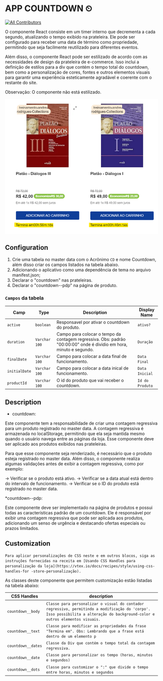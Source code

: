 # APP COUNTDOWN ⏲

<!-- DOCS-IGNORE:start -->
<!-- ALL-CONTRIBUTORS-BADGE:START - Do not remove or modify this section -->
[![All Contributors](https://img.shields.io/badge/all_contributors-0-orange.svg?style=flat-square)](#contributors-)
<!-- ALL-CONTRIBUTORS-BADGE:END -->
<!-- DOCS-IGNORE:end -->

O componente React consiste em um timer interno que decrementa a cada segundo, atualizando o tempo exibido na prateleira. Ele pode ser configurado para receber uma data de término como propriedade, permitindo que seja facilmente reutilizado para diferentes eventos.

Além disso, o componente React pode ser estilizado de acordo com as necessidades de design da prateleira de e-commerce. Isso inclui a definição de estilos para a div que contém o tempo total do countdown, bem como a personalização de cores, fontes e outros elementos visuais para garantir uma experiência esteticamente agradável e coerente com o restante do site.

Observação: O componente não está estilizado.

![Media Placeholder](../github/Front.png)

## Configuration 

1. Crie uma tabela no master data com o Acrônimo `CD` e nome Countdown, além disso criar os campos listados na tabela abaixo.
2. Adicionando o aplicativo como uma dependência de tema no arquivo manifest.json;
3. Declarar o "countdown" nas prateleiras.
4. Declarar o "countdown--pdp" na página de produto.

### `Campos` da tabela

| Camp         | Type            | Description                                                                                                             | Display Name    |
| ------------ | --------------- | ----------------------------------------------------------------------------------------------------------------------- | --------------- | 
| `active`     | `boolean`       | Responsavel por ativar o countdown do produto.                                                                          | `ativo?`        |
| `duration`   | `Varchar 100`   | Campo para colocar o tempo da contagem regressiva. Obs: padrão "00:00:00" onde é dividio em hora, minuto e segundo.     | `Duração`       |
| `finalDate`  | `Varchar 100`   | Campo para colocar a data final de funcionamento.                                                                       | `Data Final`    |
| `initialDate`| `Varchar 100`   | Campo para colocar a data inical de funcionamento.                                                                      | `Data Inicial`  |
| `productId`  | `Varchar 100`   | O id do produto que vai receber o countdown.                                                                            | `Id do Produto` |


## Description

* countdown:

Este componente tem a responsabilidade de criar uma contagem regressiva para um produto registrado no master data. A contagem regressiva é armazenada no localStorage, permitindo que ela seja mantida mesmo quando o usuário navega entre as páginas da loja. Esse componente deve ser aplicado aos produtos exibidos nas prateleiras.

Para que esse componente seja renderizado, é necessário que o produto esteja registrado no master data. Além disso, o componente realiza algumas validações antes de exibir a contagem regressiva, como por exemplo:

-> Verificar se o produto está ativo.
-> Verificar se a data atual está dentro do intervalo de funcionamento.
-> Verificar se o ID do produto está registrado no master data.

*countdown--pdp:

Este componente deve ser implementado na página de produtos e possui todas as características padrão de um countdown. Ele é responsável por exibir uma contagem regressiva que pode ser aplicada aos produtos, adicionando um senso de urgência e destacando ofertas especiais ou prazos limitados.

## Customization

`Para aplicar personalizações de CSS neste e em outros blocos, siga as instruções fornecidas na receita em [Usando CSS Handles para personalização da loja](https://vtex.io/docs/recipes/style/using-css-handles-for -store-personalização).`

As classes deste componente que permitem customização estão listadas na tabela abaixo: 

| CSS Handles |  description |
| ----------- |  ----------- | 
| `countdown__body` | `Classe para personalizar o visual do contador regressivo, permitindo a modificação do 'corpo'. Isso possibilita a alteração do background-color e outros elementos visuais.` |
| `countdown__text` | `Classe para modificar as propriedades da frase "Termina em". Obs: Lembrando que a frase está dentro de um elemento p` |
| `countdown__dates` | `Classe da Div que contém o tempo total da contagem regressiva.` |
| `countdown__date` | `Classe para personalizar os tempo (horas, minutos e segundos)` |
| `countdown__dots` | `Classe para customizar o ":" que divide o tempo entre horas, minutos e segundos` |
